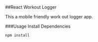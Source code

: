 ##React Workout Logger

This a mobile friendly work out logger app. 


###Usage
Install Dependencies

```
npm install
```

